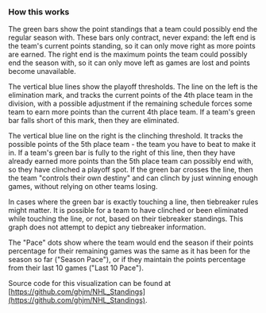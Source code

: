 ### How this works

The green bars show the point standings that a team could possibly end the regular season with.  These bars only
contract, never expand: the left end is the team's current points standing, so it can only move right as more points
are earned.  The right end is the maximum points the team could possibly end the season with, so it can only move
left as games are lost and points become unavailable.

The vertical blue lines show the playoff thresholds.  The line on the left is the elimination mark, and tracks
the current points of the 4th place team in the division, with a possible adjustment if the remaining schedule
forces some team to earn more points than the current 4th place team.  If a team's green bar falls short of this
mark, then they are eliminated.

The vertical blue line on the right is the clinching threshold.  It tracks the possible points of the 5th place
team - the team you have to beat to make it in.  If a team's green bar is fully to the right of this line, then
they have already earned more points than the 5th place team can possibly end with, so they have clinched a
playoff spot.  If the green bar crosses the line, then the team "controls their own destiny" and can clinch by
just winning enough games, without relying on other teams losing.

In cases where the green bar is exactly touching a line, then tiebreaker rules might matter.  It is possible
for a team to have clinched or been eliminated while touching the line, or not, based on their tiebreaker
standings.  This graph does not attempt to depict any tiebreaker information.

The "Pace" dots show where the team would end the season if their points percentage for their remaining games was the
same as it has been for the season so far ("Season Pace"), or if they maintain the points percentage from their last 10
games ("Last 10 Pace").

Source code for this visualization can be found at [https://github.com/ghjm/NHL_Standings](https://github.com/ghjm/NHL_Standings).
